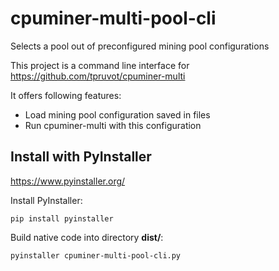 # cpuminer-multi-pool-cli
Selects a pool out of preconfigured mining pool configurations

This project is a command line interface for https://github.com/tpruvot/cpuminer-multi

It offers following features:
* Load mining pool configuration saved in files
* Run cpuminer-multi with this configuration

## Install with PyInstaller

https://www.pyinstaller.org/

Install PyInstaller:
```shell script
pip install pyinstaller
```

Build native code into directory __dist/__:
```shell script
pyinstaller cpuminer-multi-pool-cli.py
```

